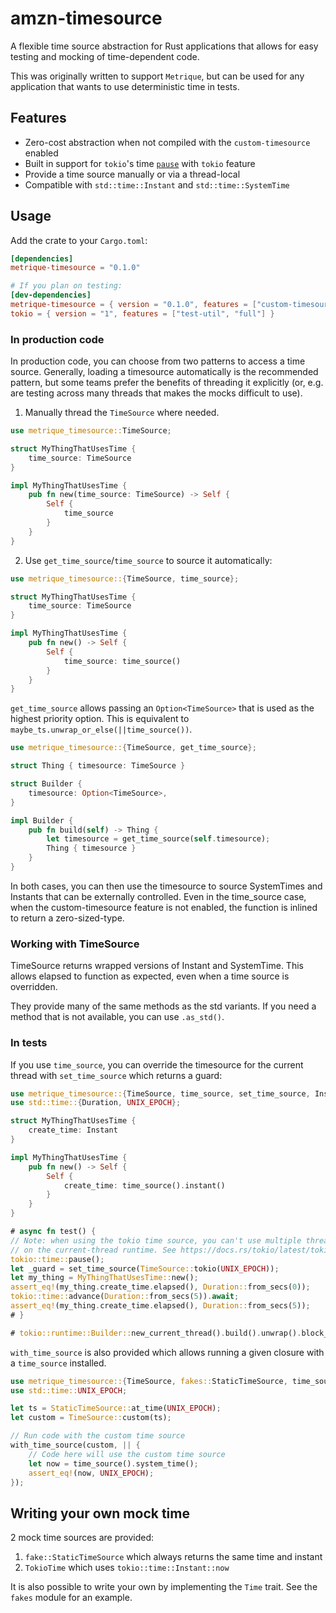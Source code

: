 # amzn-timesource

A flexible time source abstraction for Rust applications that allows for easy testing and mocking of time-dependent code.

This was originally written to support `Metrique`, but can be used for any application that wants to use deterministic time in tests.

## Features

- Zero-cost abstraction when not compiled with the `custom-timesource` enabled
- Built in support for `tokio`'s time [`pause`](https://docs.rs/tokio/latest/tokio/time/fn.pause.html) with `tokio` feature
- Provide a time source manually or via a thread-local
- Compatible with `std::time::Instant` and `std::time::SystemTime`

## Usage

Add the crate to your `Cargo.toml`:

```toml
[dependencies]
metrique-timesource = "0.1.0"

# If you plan on testing:
[dev-dependencies]
metrique-timesource = { version = "0.1.0", features = ["custom-timesource", "tokio"] }
tokio = { version = "1", features = ["test-util", "full"] }
```

### In production code

In production code, you can choose from two patterns to access a time source. Generally, loading a timesource automatically is the recommended pattern, but some teams prefer the benefits of threading it explicitly (or, e.g. are testing across many threads that makes the mocks difficult to use).

1. Manually thread the `TimeSource` where needed.

```rust
use metrique_timesource::TimeSource;

struct MyThingThatUsesTime {
    time_source: TimeSource
}

impl MyThingThatUsesTime {
    pub fn new(time_source: TimeSource) -> Self {
        Self {
            time_source
        }
    }
}
```

2. Use `get_time_source`/`time_source` to source it automatically:

```rust
use metrique_timesource::{TimeSource, time_source};

struct MyThingThatUsesTime {
    time_source: TimeSource
}

impl MyThingThatUsesTime {
    pub fn new() -> Self {
        Self {
            time_source: time_source()
        }
    }
}
```

`get_time_source` allows passing an `Option<TimeSource>` that is used as the highest priority option. This is equivalent to `maybe_ts.unwrap_or_else(||time_source())`.

```rust
use metrique_timesource::{TimeSource, get_time_source};

struct Thing { timesource: TimeSource }

struct Builder {
    timesource: Option<TimeSource>,
}

impl Builder {
    pub fn build(self) -> Thing {
        let timesource = get_time_source(self.timesource);
        Thing { timesource }
    }
}
```

In both cases, you can then use the timesource to source SystemTimes and Instants that can be externally controlled. Even in the time_source case, when the custom-timesource feature is not enabled, the function is inlined to return a zero-sized-type.

### Working with TimeSource

TimeSource returns wrapped versions of Instant and SystemTime. This allows elapsed to function as expected, even when a time source is overridden.

They provide many of the same methods as the std variants. If you need a method that is not available, you can use `.as_std()`.

### In tests
If you use `time_source`, you can override the timesource for the current thread with `set_time_source` which returns a guard:

```rust
use metrique_timesource::{TimeSource, time_source, set_time_source, Instant};
use std::time::{Duration, UNIX_EPOCH};

struct MyThingThatUsesTime {
    create_time: Instant
}

impl MyThingThatUsesTime {
    pub fn new() -> Self {
        Self {
            create_time: time_source().instant()
        }
    }
}

# async fn test() {
// Note: when using the tokio time source, you can't use multiple threads—tokio::time::pause only works
// on the current-thread runtime. See https://docs.rs/tokio/latest/tokio/time/fn.pause.html
tokio::time::pause();
let _guard = set_time_source(TimeSource::tokio(UNIX_EPOCH));
let my_thing = MyThingThatUsesTime::new();
assert_eq!(my_thing.create_time.elapsed(), Duration::from_secs(0));
tokio::time::advance(Duration::from_secs(5)).await;
assert_eq!(my_thing.create_time.elapsed(), Duration::from_secs(5));
# }

# tokio::runtime::Builder::new_current_thread().build().unwrap().block_on(test())
```

`with_time_source` is also provided which allows running a given closure with a `time_source` installed.

```rust
use metrique_timesource::{TimeSource, fakes::StaticTimeSource, time_source, with_time_source};
use std::time::UNIX_EPOCH;

let ts = StaticTimeSource::at_time(UNIX_EPOCH);
let custom = TimeSource::custom(ts);

// Run code with the custom time source
with_time_source(custom, || {
    // Code here will use the custom time source
    let now = time_source().system_time();
    assert_eq!(now, UNIX_EPOCH);
});
```

## Writing your own mock time
2 mock time sources are provided:
1. `fake::StaticTimeSource` which always returns the same time and instant
2. `TokioTime` which uses `tokio::time::Instant::now`

It is also possible to write your own by implementing the `Time` trait. See the `fakes` module for an example.
